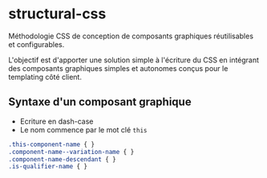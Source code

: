 structural-css
==============

Méthodologie CSS de conception de composants graphiques réutilisables et configurables.

L'objectif est d'apporter une solution simple à l'écriture du CSS en intégrant des composants graphiques simples et autonomes conçus pour le templating côté client.

## Syntaxe d'un composant graphique

* Ecriture en dash-case
* Le nom commence par le mot clé `this`

```css
.this-component-name { }
.component-name--variation-name { }
.component-name-descendant { }
.is-qualifier-name { }
```

